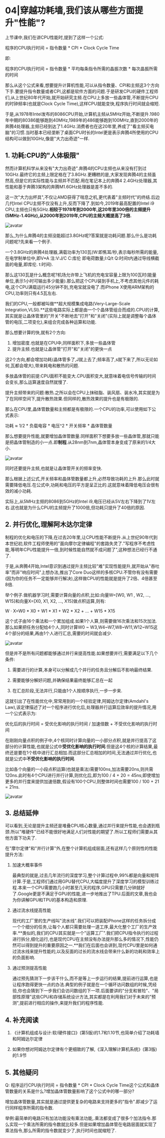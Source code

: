 # 04|穿越功耗墙,我们该从哪些方面提升"性能"?

上节课中,我们在讲CPU性能时,提到了这样一个公式:

程序的CPU执行时间 = 指令数量 * CPI * Clock Cycle Time

即:

程序的CPU执行时间 = 指令数量 * 平均每条指令所需的晶振次数 * 每次晶振所需的时间

那么从这个公式来看,想要提升计算机性能,可以从指令数量、CPI和主频这3个方向下手.要提升指令数量或者CPI,这都是软件方面的问题.于是研发CPU的硬件工程师们,从上世纪80年代开始,就开始研究主频.在CPU上多放一些晶体管,不断提升CPU的时钟频率(也就是Clock Cycle Time),这样CPU就能变快,程序执行时间就会缩短.

于是,从1978年Intel发布的8086CPU开始,计算机主频从5MHz开始,不断提升.1980年中期的80386能够跑到40MHz,1989年的486能够跑到100MHz,直到2000年的奔腾4处理器,主频已经到达了1.4GHz.消费者也在这20年里,养成了"看主频买电脑"的习惯.当时基本已经垄断了桌面CPU时长的Intel更是表示奔腾4所使用的CPU结构可以做到10GHz,像是"大力出奇迹"一样.

## 1. 功耗:CPU的"人体极限"

然而计算机科学从来没有"大力出奇迹".奔腾4的CPU主频也从来没有打到过10GHz.最终它的主频上限定格在了3.8GHz.更糟糕的是,大家发现奔腾4的主频虽然高,但是它的实际性能与主频并不匹配.用在笔记本上的奔腾4 2.4GHz处理器,其性能和基于奔腾3架构的奔腾M1.6GHz处理器是差不多的.

这一次"大力出杯具",不仅让AMD获得了喘息之机,更代表着"主频时代"的终结.后边几代Intel CPU主频不仅没有上升,反而下降了.到如今,2019年最高配置的Intel i9 CPU,主频也只有5GHz.**相较于1978年到2000年,这20年里300倍的主频提升(5MHz-1.4GHz),从2000年到2019年,CPU的主频大概提高了3倍.**

![avatar](./image/04-1.png)

那么,为什么奔腾4的主频没能超过3.8GHz呢?答案就是功耗问题.那么什么是功耗问题呢?先来看一个例子.

一个3.8GHz的奔腾4处理器,满载功率为130瓦(W:即焦耳/秒,表示每秒所需的能量,在电学制单位中,即V*A 注:V:J/C C:库伦 即电荷数量;I:Q/t Q:时间t内通过导线横截面的电量,即库伦. t:时间).

那么这130瓦是什么概念呢?机场允许带上飞机的充电宝容量上限为100瓦时(能量单位,表示1小时可输出多少能量).那么把这个CPU装到手机上,不考虑其他元件的耗电,这个CPU满载运行45分钟不到,充电宝就没电了.而iPhone X使用ARM架构的CPU,功率则只有4.5瓦左右.

我们的CPU,一般都被叫做**超大规模集成电路(Very-Large-Scale Integration,VLSI).**这些电路实际上都是由一个个晶体管组合而成的.CPU的计算,其实就是让晶体管里的"开关"不断地去"打开"和"关闭"(实际上就是调整每个晶体管的电压,二项变化),来组合完成各种运算和功能.

那么想要计算的快,就有2个方向:

1. 增加密度.也就是在CPU中,同样面积下,多放一些晶体管
2. 提升主频.也就是让晶体管"打开"和"关闭"的更快一点

这2个方向,都会增加功耗(晶体管多了,J就上去了;频率高了,s就下来了,所以无论如何,瓦都会增大),带来耗电和散热的问题.

多放晶体管的前提:CPU面积不能变大.CPU面积变大,就意味着电信号传输的时间会变长,那么运算速度自然就慢了.

提升主频带来的问题:散热.之所以会在CPU上抹硅脂、装风扇、装水冷,其实就是为了在同样空间下,提升散热效果.但同样的,散热效果的提升也是有极限的.

那么在CPU里,晶体管数量和主频都是有极限的.一个CPU的功率,可以使用如下公式表示:

功耗 ≈ 1/2 * 负载电容 * 电压^2 * 开关频率 * 晶体管数量

那么想要提升性能,就要增加晶体管数量.同样面积下想要多放一些晶体管,那就只能是把晶体管制造的小一点.即**制程**.从28nm到7nm,晶体管本身变成了原来的1/4大小.

![avatar](./image/04-2.jpeg)

同时还要提升主频,也就是让晶体管开关的频率变快.

那么根据上述公式,开关频率和晶体管数量都上升,必然导致功耗的上升.那么此时就需要降低电压.在公式中,功耗和电压的平方是呈正比的.这就意味着降低电压会很有效的减小功耗.

实际上,从5MHz主频的8086到5GHz的Intel i9,电压已经从5V左右下降到了1V左右.这也就是为什么CPU的主频提升了1000倍,但功耗只提升了40倍的原因.

## 2. 并行优化,理解阿木达尔定律

制程的优化和电压的下降,在过去20年里,让CPU性能不断提升.从上世纪90年代到本世纪初,软件工程师使用的"面向摩尔定律编程"的套路失灵了."写程序不考虑性能,等明年CPU性能提升一倍,到时候性能自然就不成问题了",这种想法已经行不通了.

于是,从奔腾4开始,Intel意识到通过提升主频比较"难"实现性能提升,就开始从"吞吐率"而非"响应时间"上想办法,推出了Core Duo这样的多核CPU.不管你有没有需要(因为你的任务不一定能够并行解决),这样做CPU的性能就是提升了2倍、4倍甚至8倍.

举个例子.做机器学习时,需要计算向量的点积,比如:向量W=[W0​, W1​ , W2​, …, W15​]和向量X=[X0​, X1​, X2​, …, X15​]做点积运算,则有:

W · X=W0 * X0​ + W1​ * X1​ + W2​ * X2​ + … + W15​ * X15​

这个式子由16个乘法和一个累加组成.如果1个人算,则需要做16次乘法和15次加法.那么如果把任务分配给4个人,同时计算W0 ~ W3,W4~W7,W8~W11,W12~W15这4个部分的结果,再由1个人进行汇总,需要的时间就会减少.

![avatar](./image/04-3.jpeg)

但是并不是所有问题都能够通过并行来提高性能.如果想要并行,需要满足以下几个条件:

1. 需要进行的计算,本身可以分解成几个并行的任务且分解后不影响最终结果. 

2. 需要能够分解好问题,并确保结果最终能够汇总在一起 

3. 在汇总阶段,无法并行,只能由1个人按顺序执行,一步一步来.

这就引出了在性能优化中,常常用到的一个经验定律,阿姆达尔定律(Amdahl's Law),该定律描述了对一个程序进行优化后,处理器并行运算后效率的提升情况,用一个公式表示为:

优化后的执行时间 = 受优化影响的执行时间 / 加速倍数 + 不受优化影响的执行时间

在刚刚向量点积的例子中,4个核同时计算向量的一小部分点积,就是并行提高了这部分的计算性能,也就是公式中**受优化影响的执行时间**.但是这4个核的计算结果,最终还是要在1个核中进行汇总相加.而这部分汇总相加的时间,无法通过并行优化,也就是公式中**不受优化影响的执行时间**.

比如各个向量的一小段点积运算(也就是乘法)需要100ns,加法需要20ns,则共需120ns.此时有4个CPU进行并行计算,则优化后,即为100 / 4 + 20 = 45ns;即使增加更多的并行度来提供加速倍数,假设有100个CPU,则整体时间也需要100 / 100 + 21 = 21ns.

![avatar](./image/04-4.jpeg)

## 3. 总结延伸

可以看到,无论是提升主频还是堆叠CPU核心数量,通过并行来提升性能,也会遇到瓶颈.所以"堆硬件"已经不能很好地满足人们对性能的期望了.所以工程师们需要从其他方面下功夫了.

在"摩尔定律"和"并行计算"外,在整个计算机组成层面,还有这样几个原则性的性能提升方法:

1. 加速大概率事件 

	最典型的就是,过去几年流行的深度学习,整个计算过程中,99%都是向量和矩阵计算.于是,工程师们通过用GPU替代CPU,大幅度提升了深度学习的模型训练过程.本来一个CPU需要跑几小时甚至几天的程序,GPU只需要几分钟就好了.Google更是不满足于GPU的性能,进一步地推出了TPU.后面的文章,我也会为你讲解GPU和TPU的基本构造和原理.
	
2. 通过流水线提高性能 

	现代的工厂里的生产线叫"流水线".我们可以把装配iPhone这样的任务拆分成一个个细分的任务,让每个人都只需要处理一道工序,最大化整个工厂的生产效率.**类似的,我们的CPU其实就是一个"运算工厂".我们把CPU指令执行的过程进行拆分,细化运行,也是现代CPU在主频没有办法提升那么多的情况下,性能仍然可以得到提升的重要原因之一.**我们在后面也会讲到,现代CPU里是如何通过流水线来提升性能的,以及反面的过长的流水线会带来什么新的功耗和效率上的负面影响.
	
3. 通过预测提高性能

	通过预先猜测下一步该干什么,而不是等上一步运行的结果,提前进行运算,也是让程序跑得更快一点的办法.典型的例子就是在一个循环访问数组的时候,凭经验,你也会猜到下一步我们会访问数组的下一项.后面要讲的"分支和冒险"、"局部性原理"这些CPU和存储系统设计方法,其实都是在利用我们对于未来的"预测",提前进行相应的操作,来提升我们的程序性能.
	
## 4. 补充阅读

1. 《计算机组成与设计:软/硬件接口》(第5版)的1.7和1.10节,也简单介绍了功耗墙和阿姆达尔定律

2. 如果你想对阿姆达尔定律有个更细致的了解,《深入理解计算机系统》(第3版)的1.9节

## 5. 其他疑问

Q: 程序运行CPU执行时间 = 指令数量 * CPI * Clock Cycle Time这个公式和晶体管数量的关系是什么?增加晶体管数量影响了这个公式中的哪一部分?

增加晶体管数量,其实就是通过提供更复杂的电路来支持更多的"指令".即减少了运行同样程序所需的指令数.

举例:最简单的电路只有加法功能没有乘法功能,.乘法都变成了很多个加法指令.那么实现一个乘法所需的指令数就比较多.但是如果增加晶体管在电路层面就实现了乘法指令,那么所需的指令数就变少了,执行时间也就缩短了.
